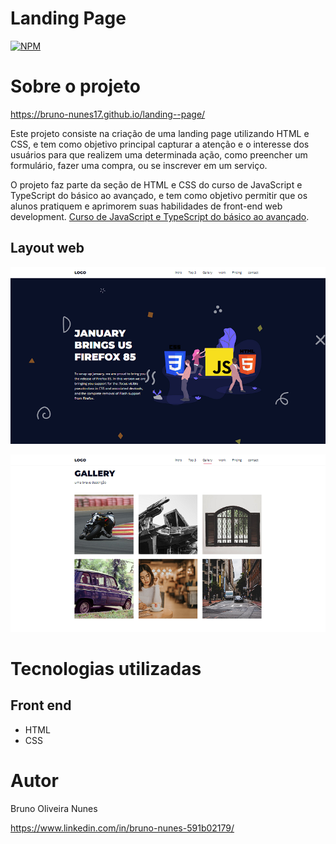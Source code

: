 # Landing Page
[![NPM](https://img.shields.io/npm/l/react)](https://github.com/Bruno-Nunes17/landing--page/blob/main/LICENSE) 

# Sobre o projeto

https://bruno-nunes17.github.io/landing--page/

Este projeto consiste na criação de uma landing page utilizando HTML e CSS, e tem como objetivo principal capturar a atenção e o interesse dos usuários para que realizem uma determinada ação, como preencher um formulário, fazer uma compra, ou se inscrever em um serviço.

O projeto faz parte da seção de HTML e CSS do curso de JavaScript e TypeScript do básico ao avançado, e tem como objetivo permitir que os alunos pratiquem e aprimorem suas habilidades de front-end web development. [Curso de JavaScript e TypeScript do básico ao avançado](https://www.udemy.com/course/curso-de-javascript-moderno-do-basico-ao-avancado/ "Link do curso").

## Layout web
![Web 1](https://raw.githubusercontent.com/Bruno-Nunes17/landing--page/main/assets/img/web.png)

![Web 2](https://raw.githubusercontent.com/Bruno-Nunes17/landing--page/main/assets/img/web2.png)


# Tecnologias utilizadas
## Front end
- HTML
- CSS
# Autor

Bruno Oliveira Nunes

https://www.linkedin.com/in/bruno-nunes-591b02179/

